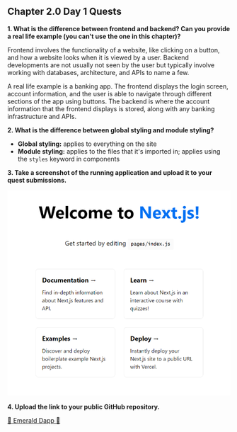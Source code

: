 ## Chapter 2.0 Day 1 Quests

**1. What is the difference between frontend and backend? Can you provide a real life example (you can't use the one in this chapter)?**

Frontend involves the functionality of a website, like clicking on a button, and how a website looks when it is viewed by a user. Backend developments are not usually not seen by the user but typically involve working with databases, architecture, and APIs to name a few. 

A real life example is a banking app. The frontend displays the login screen, account information, and the user is able to navigate through different sections of the app using buttons. The backend is where the account information that the frontend displays is stored, along with any banking infrastructure and APIs. 

**2. What is the difference between global styling and module styling?**

* **Global styling:** applies to everything on the site
* **Module styling:** applies to the files that it's imported in; applies using the `styles` keyword in components

**3. Take a screenshot of the running application and upload it to your quest submissions.**

![Next-JS Landing Page](/images/nextjs-landing.png)

**4. Upload the link to your public GitHub repository.**

[💎 Emerald Dapp 💎](https://github.com/AmethystCodes/beginner-emerald-dapp)
